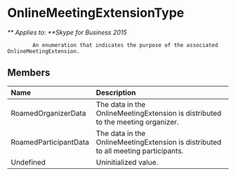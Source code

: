 
# OnlineMeetingExtensionType


_** Applies to: **Skype for Business 2015_

            An enumeration that indicates the purpose of the associated OnlineMeetingExtension.
            
## Members



|**Name**|**Description**|
|:-----|:-----|
|RoamedOrganizerData|The data in the OnlineMeetingExtension is distributed to the meeting organizer.|
|RoamedParticipantData|The data in the OnlineMeetingExtension is distributed to all meeting participants.|
|Undefined|Uninitialized value.|
